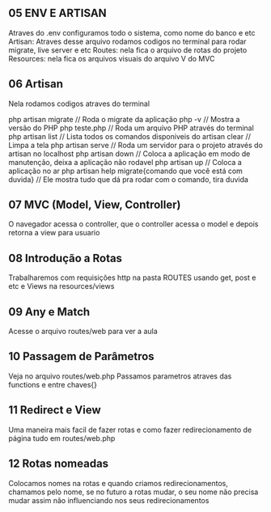 ## 05 ENV E ARTISAN
Atraves do .env configuramos todo o sistema, como nome do banco e etc
Artisan: Atraves desse arquivo rodamos codigos no terminal para rodar migrate, live server e etc
Routes: nela fica o arquivo de rotas do projeto
Resources: nela fica os arquivos visuais do arquivo V do MVC

## 06 Artisan
Nela rodamos codigos atraves do terminal

php artisan migrate // Roda o migrate da aplicação
php -v              // Mostra a versão do PHP
php teste.php       // Roda um arquivo PHP através do terminal
php artisan list    // Lista todos os comandos disponiveis do artisan
clear               // Limpa a tela
php artisan serve   // Roda um servidor para o projeto através do artisan no localhost
php artisan down    // Coloca a aplicação em modo de manutenção, deixa a aplicação não rodavel
php artisan up      // Coloca a aplicação no ar
php artisan help migrate{comando que você está com duvida} // Ele mostra tudo que dá pra rodar com o comando, tira duvida

## 07 MVC (Model, View, Controller)
O navegador acessa o controller, que o controller acessa o model e depois retorna a view para usuario

## 08 Introdução a Rotas
Trabalharemos com requisições http na pasta ROUTES 
usando get, post e etc
e Views na resources/views

## 09 Any e Match
Acesse o arquivo routes/web para ver a aula

## 10 Passagem de Parâmetros
Veja no arquivo routes/web.php
Passamos parametros atraves das functions e entre chaves{}

## 11 Redirect e View
Uma maneira mais facil de fazer rotas e como fazer redirecionamento de página
tudo em routes/web.php

## 12 Rotas nomeadas
Colocamos nomes na rotas e quando criamos redirecionamentos, chamamos pelo nome,
se no futuro a rotas mudar, o seu nome não precisa mudar assim não
influenciando nos seus redirecionamentos

